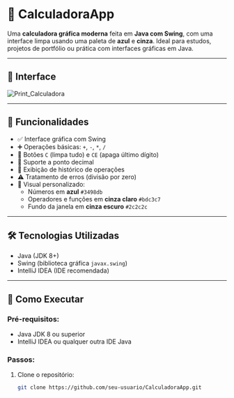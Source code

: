 # 🎨 CalculadoraApp

Uma **calculadora gráfica moderna** feita em **Java com Swing**, com uma interface limpa usando uma paleta de **azul** e **cinza**. Ideal para estudos, projetos de portfólio ou prática com interfaces gráficas em Java.

---

## 📸 Interface

![Print_Calculadora](https://github.com/user-attachments/assets/bafe0e7c-c796-45e2-8e1d-7e9096e099ab)

---

## 🧠 Funcionalidades

- ✅ Interface gráfica com Swing
- ➕ Operações básicas: `+`, `-`, `*`, `/`
- 🧼 Botões `C` (limpa tudo) e `CE` (apaga último dígito)
- 🔢 Suporte a ponto decimal
- 📜 Exibição de histórico de operações
- ⚠️ Tratamento de erros (divisão por zero)
- 🎨 Visual personalizado:
    - Números em **azul** `#3498db`
    - Operadores e funções em **cinza claro** `#bdc3c7`
    - Fundo da janela em **cinza escuro** `#2c2c2c`

---

## 🛠️ Tecnologias Utilizadas

- Java (JDK 8+)
- Swing (biblioteca gráfica `javax.swing`)
- IntelliJ IDEA (IDE recomendada)

---

## 🚀 Como Executar

### Pré-requisitos:
- Java JDK 8 ou superior
- IntelliJ IDEA ou qualquer outra IDE Java

### Passos:

1. Clone o repositório:
   ```bash
   git clone https://github.com/seu-usuario/CalculadoraApp.git


